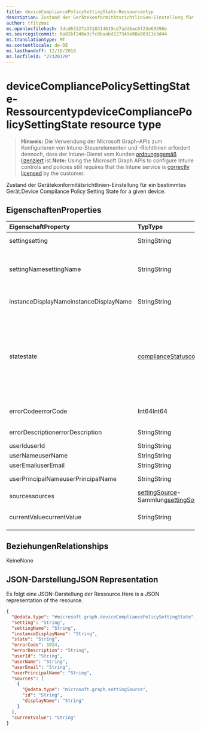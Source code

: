 ```yaml
---
title: deviceCompliancePolicySettingState-Ressourcentyp
description: Zustand der Gerätekonformitätsrichtlinien-Einstellung für ein bestimmtes Gerät.
author: tfitzmac
ms.openlocfilehash: 3dcd63327a3518314619cd7add6ac6f23e69396b
ms.sourcegitcommit: 6a82bf240a3cfc0baabd227349e08a08311e3d44
ms.translationtype: MT
ms.contentlocale: de-DE
ms.lasthandoff: 12/18/2018
ms.locfileid: "27320370"
---
```

# <a name="devicecompliancepolicysettingstate-resource-type"></a><span data-ttu-id="bb022-103">deviceCompliancePolicySettingState-Ressourcentyp</span><span class="sxs-lookup"><span data-stu-id="bb022-103">deviceCompliancePolicySettingState resource type</span></span>

> <span data-ttu-id="bb022-104">**Hinweis:** Die Verwendung der Microsoft Graph-APIs zum Konfigurieren von Intune-Steuerelementen und -Richtlinien erfordert dennoch, dass der Intune-Dienst vom Kunden [ordnungsgemäß lizenziert](https://go.microsoft.com/fwlink/?linkid=839381) ist.</span><span class="sxs-lookup"><span data-stu-id="bb022-104">**Note:** Using the Microsoft Graph APIs to configure Intune controls and policies still requires that the Intune service is [correctly licensed](https://go.microsoft.com/fwlink/?linkid=839381) by the customer.</span></span>

<span data-ttu-id="bb022-105">Zustand der Gerätekonformitätsrichtlinien-Einstellung für ein bestimmtes Gerät.</span><span class="sxs-lookup"><span data-stu-id="bb022-105">Device Compilance Policy Setting State for a given device.</span></span>
## <a name="properties"></a><span data-ttu-id="bb022-106">Eigenschaften</span><span class="sxs-lookup"><span data-stu-id="bb022-106">Properties</span></span>
|<span data-ttu-id="bb022-107">Eigenschaft</span><span class="sxs-lookup"><span data-stu-id="bb022-107">Property</span></span>|<span data-ttu-id="bb022-108">Typ</span><span class="sxs-lookup"><span data-stu-id="bb022-108">Type</span></span>|<span data-ttu-id="bb022-109">Beschreibung</span><span class="sxs-lookup"><span data-stu-id="bb022-109">Description</span></span>|
|:---|:---|:---|
|<span data-ttu-id="bb022-110">setting</span><span class="sxs-lookup"><span data-stu-id="bb022-110">setting</span></span>|<span data-ttu-id="bb022-111">String</span><span class="sxs-lookup"><span data-stu-id="bb022-111">String</span></span>|<span data-ttu-id="bb022-112">Die gemeldete Einstellung</span><span class="sxs-lookup"><span data-stu-id="bb022-112">The setting that is being reported</span></span>|
|<span data-ttu-id="bb022-113">settingName</span><span class="sxs-lookup"><span data-stu-id="bb022-113">settingName</span></span>|<span data-ttu-id="bb022-114">String</span><span class="sxs-lookup"><span data-stu-id="bb022-114">String</span></span>|<span data-ttu-id="bb022-115">Lokalisierter/benutzerfreundlicher Name der Einstellung, die gemeldet wird</span><span class="sxs-lookup"><span data-stu-id="bb022-115">Localized/user friendly setting name that is being reported</span></span>|
|<span data-ttu-id="bb022-116">instanceDisplayName</span><span class="sxs-lookup"><span data-stu-id="bb022-116">instanceDisplayName</span></span>|<span data-ttu-id="bb022-117">String</span><span class="sxs-lookup"><span data-stu-id="bb022-117">String</span></span>|<span data-ttu-id="bb022-118">Name der Einstellungsinstanz, die gemeldet wird.</span><span class="sxs-lookup"><span data-stu-id="bb022-118">Name of setting instance that is being reported.</span></span>|
|<span data-ttu-id="bb022-119">state</span><span class="sxs-lookup"><span data-stu-id="bb022-119">state</span></span>|[<span data-ttu-id="bb022-120">complianceStatus</span><span class="sxs-lookup"><span data-stu-id="bb022-120">complianceStatus</span></span>](../resources/intune-shared-compliancestatus.md)|<span data-ttu-id="bb022-121">Der Compliance-Zustand der Einstellung.</span><span class="sxs-lookup"><span data-stu-id="bb022-121">The compliance state of the setting.</span></span> <span data-ttu-id="bb022-122">Mögliche Werte sind: `unknown`, `notApplicable`, `compliant`, `remediated`, `nonCompliant`, `error`, `conflict` und `notAssigned`.</span><span class="sxs-lookup"><span data-stu-id="bb022-122">Possible values are: `unknown`, `notApplicable`, `compliant`, `remediated`, `nonCompliant`, `error`, `conflict`, `notAssigned`.</span></span>|
|<span data-ttu-id="bb022-123">errorCode</span><span class="sxs-lookup"><span data-stu-id="bb022-123">errorCode</span></span>|<span data-ttu-id="bb022-124">Int64</span><span class="sxs-lookup"><span data-stu-id="bb022-124">Int64</span></span>|<span data-ttu-id="bb022-125">Fehlercode für die Einstellung</span><span class="sxs-lookup"><span data-stu-id="bb022-125">Error code for the setting</span></span>|
|<span data-ttu-id="bb022-126">errorDescription</span><span class="sxs-lookup"><span data-stu-id="bb022-126">errorDescription</span></span>|<span data-ttu-id="bb022-127">String</span><span class="sxs-lookup"><span data-stu-id="bb022-127">String</span></span>|<span data-ttu-id="bb022-128">Fehlerbeschreibung</span><span class="sxs-lookup"><span data-stu-id="bb022-128">Error description</span></span>|
|<span data-ttu-id="bb022-129">userId</span><span class="sxs-lookup"><span data-stu-id="bb022-129">userId</span></span>|<span data-ttu-id="bb022-130">String</span><span class="sxs-lookup"><span data-stu-id="bb022-130">String</span></span>|<span data-ttu-id="bb022-131">UserId</span><span class="sxs-lookup"><span data-stu-id="bb022-131">UserId</span></span>|
|<span data-ttu-id="bb022-132">userName</span><span class="sxs-lookup"><span data-stu-id="bb022-132">userName</span></span>|<span data-ttu-id="bb022-133">String</span><span class="sxs-lookup"><span data-stu-id="bb022-133">String</span></span>|<span data-ttu-id="bb022-134">UserName</span><span class="sxs-lookup"><span data-stu-id="bb022-134">UserName</span></span>|
|<span data-ttu-id="bb022-135">userEmail</span><span class="sxs-lookup"><span data-stu-id="bb022-135">userEmail</span></span>|<span data-ttu-id="bb022-136">String</span><span class="sxs-lookup"><span data-stu-id="bb022-136">String</span></span>|<span data-ttu-id="bb022-137">UserEmail</span><span class="sxs-lookup"><span data-stu-id="bb022-137">UserEmail</span></span>|
|<span data-ttu-id="bb022-138">userPrincipalName</span><span class="sxs-lookup"><span data-stu-id="bb022-138">userPrincipalName</span></span>|<span data-ttu-id="bb022-139">String</span><span class="sxs-lookup"><span data-stu-id="bb022-139">String</span></span>|<span data-ttu-id="bb022-140">Benutzer-Prinzipalname</span><span class="sxs-lookup"><span data-stu-id="bb022-140">UserPrincipalName.</span></span>|
|<span data-ttu-id="bb022-141">sources</span><span class="sxs-lookup"><span data-stu-id="bb022-141">sources</span></span>|<span data-ttu-id="bb022-142">[settingSource](../resources/intune-deviceconfig-settingsource.md)-Sammlung</span><span class="sxs-lookup"><span data-stu-id="bb022-142">[settingSource](../resources/intune-deviceconfig-settingsource.md) collection</span></span>|<span data-ttu-id="bb022-143">Beitragende Richtlinien</span><span class="sxs-lookup"><span data-stu-id="bb022-143">Contributing policies</span></span>|
|<span data-ttu-id="bb022-144">currentValue</span><span class="sxs-lookup"><span data-stu-id="bb022-144">currentValue</span></span>|<span data-ttu-id="bb022-145">String</span><span class="sxs-lookup"><span data-stu-id="bb022-145">String</span></span>|<span data-ttu-id="bb022-146">Aktueller Wert der Einstellung auf dem Gerät</span><span class="sxs-lookup"><span data-stu-id="bb022-146">Current value of setting on device</span></span>|

## <a name="relationships"></a><span data-ttu-id="bb022-147">Beziehungen</span><span class="sxs-lookup"><span data-stu-id="bb022-147">Relationships</span></span>
<span data-ttu-id="bb022-148">Keine</span><span class="sxs-lookup"><span data-stu-id="bb022-148">None</span></span>
## <a name="json-representation"></a><span data-ttu-id="bb022-149">JSON-Darstellung</span><span class="sxs-lookup"><span data-stu-id="bb022-149">JSON Representation</span></span>
<span data-ttu-id="bb022-150">Es folgt eine JSON-Darstellung der Ressource.</span><span class="sxs-lookup"><span data-stu-id="bb022-150">Here is a JSON representation of the resource.</span></span>
<!-- {
  "blockType": "resource",
  "@odata.type": "microsoft.graph.deviceCompliancePolicySettingState"
}
-->
``` json
{
  "@odata.type": "#microsoft.graph.deviceCompliancePolicySettingState",
  "setting": "String",
  "settingName": "String",
  "instanceDisplayName": "String",
  "state": "String",
  "errorCode": 1024,
  "errorDescription": "String",
  "userId": "String",
  "userName": "String",
  "userEmail": "String",
  "userPrincipalName": "String",
  "sources": [
    {
      "@odata.type": "microsoft.graph.settingSource",
      "id": "String",
      "displayName": "String"
    }
  ],
  "currentValue": "String"
}
```



